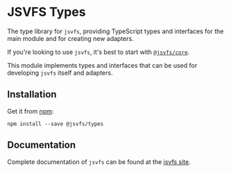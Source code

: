 # JSVFS Types

The type library for `jsvfs`, providing TypeScript types and interfaces for the main module and for creating new adapters.

If you're looking to use `jsvfs`, it's best to start with [`@jsvfs/core`](https://ahuggins-nhs.github.io/jsvfs/modules/_jsvfs_core.html).

This module implements types and interfaces that can be used for developing `jsvfs` itself and adapters.

## Installation

Get it from [npm](https://www.npmjs.com/package/@jsvfs/types):
```shell
npm install --save @jsvfs/types
```

## Documentation

Complete documentation of `jsvfs` can be found at the [jsvfs site](https://ahuggins-nhs.github.io/jsvfs/).
